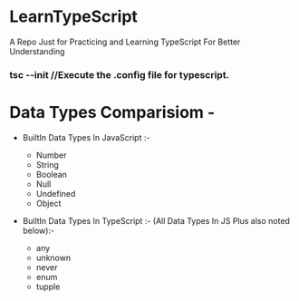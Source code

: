 # LearnTypeScript
A Repo Just for Practicing and Learning TypeScript For Better Understanding


### tsc --init //Execute the .config file for typescript.

# Data Types Comparisiom -
- BuiltIn Data Types In JavaScript :-
    - Number
    - String
    - Boolean
    - Null
    - Undefined
    - Object

- BuiltIn Data Types In TypeScript :- (All Data Types In JS Plus also noted below):-
    - any
    - unknown
    - never
    - enum
    - tupple
